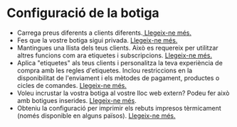 # Configuració de la botiga

* Carrega preus diferents a clients diferents.[ Llegeix-ne més.](https://guia.katuma.org/~/edit/drafts/-LWS-1BZm9KXiQe0xOyL/funcionalitats-avancades/productes/configuracio-de-la-botiga/preu-especific-segons-el-tipus-de-client)
* Fes que la vostre botiga sigui privada. [Llegeix-ne més.](https://guia.katuma.org/~/edit/drafts/-LWS-1BZm9KXiQe0xOyL/funcionalitats-avancades/productes/configuracio-de-la-botiga/botiga-privada)
* Mantingues una llista dels teus clients. Això es requereix per utilitzar altres funcions com ara etiquetes i subscripcions. [Llegeix-ne més.](https://guia.katuma.org/~/edit/drafts/-LWS-1BZm9KXiQe0xOyL/funcionalitats-avancades/productes/configuracio-de-la-botiga/consumidores)
* Aplica "etiquetes" als teus clients i personalitza la teva experiència de compra amb les regles d'etiquetes. Inclou restriccions en la disponibilitat de l'enviament i els mètodes de pagament, productes o cicles de comandes. [Llegeix-ne més.](https://guia.katuma.org/~/edit/drafts/-LWS41VJ-W_nOBHjDQFw/funcionalitats-avancades/configuracio-de-la-botiga/etiquetes-i-regles-de-les-etiquetes)
* Voleu incrustar la vostra botiga al vostre lloc web extern? Podeu fer això amb botigues inserides. [Llegeix-ne més](https://guia.katuma.org/~/edit/drafts/-LWS41VJ-W_nOBHjDQFw/funcionalitats-avancades/configuracio-de-la-botiga/incrustacio-de-la-botiga). 
* Obteniu la configuració per imprimir els rebuts impresos tèrmicament \(només disponible en alguns països\). [Llegeix-ne més.](https://guia.katuma.org/~/edit/drafts/-LWS41VJ-W_nOBHjDQFw/funcionalitats-avancades/configuracio-de-la-botiga/tiquets-impresos-en-paper-termic)

